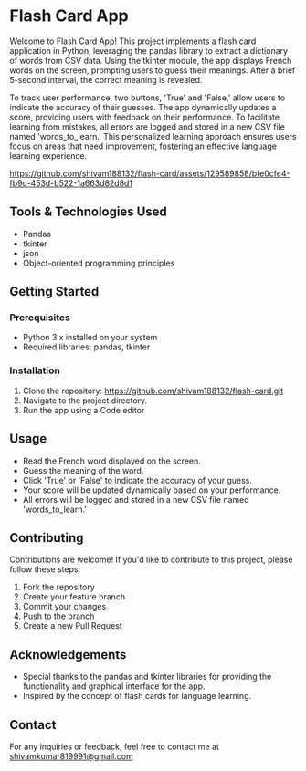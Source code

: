 # Flash Card App

Welcome to Flash Card App! This project implements a flash card application in Python, leveraging the pandas library to extract a dictionary of words from CSV data. Using the tkinter module, the app displays French words on the screen, prompting users to guess their meanings. After a brief 5-second interval, the correct meaning is revealed. 

To track user performance, two buttons, 'True' and 'False,' allow users to indicate the accuracy of their guesses. The app dynamically updates a score, providing users with feedback on their performance. To facilitate learning from mistakes, all errors are logged and stored in a new CSV file named 'words_to_learn.' This personalized learning approach ensures users focus on areas that need improvement, fostering an effective language learning experience.


https://github.com/shivam188132/flash-card/assets/129589858/bfe0cfe4-fb9c-453d-b522-1a663d82d8d1


## Tools & Technologies Used

- Pandas
- tkinter
- json
- Object-oriented programming principles

## Getting Started

### Prerequisites

- Python 3.x installed on your system
- Required libraries: pandas, tkinter

### Installation

1. Clone the repository:  https://github.com/shivam188132/flash-card.git
2. Navigate to the project directory.
3. Run the app using a Code editor


## Usage

- Read the French word displayed on the screen.
- Guess the meaning of the word.
- Click 'True' or 'False' to indicate the accuracy of your guess.
- Your score will be updated dynamically based on your performance.
- All errors will be logged and stored in a new CSV file named 'words_to_learn.'

## Contributing

Contributions are welcome! If you'd like to contribute to this project, please follow these steps:

1. Fork the repository
2. Create your feature branch 
3. Commit your changes 
4. Push to the branch 
5. Create a new Pull Request

## Acknowledgements

- Special thanks to the pandas and tkinter libraries for providing the functionality and graphical interface for the app.
- Inspired by the concept of flash cards for language learning.

## Contact

For any inquiries or feedback, feel free to contact me at shivamkumar819991@gmail.com



